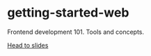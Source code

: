 getting-started-web
===================

Frontend development 101. Tools and concepts.

[Head to slides](http://dbtek.github.io/getting-started-web)

